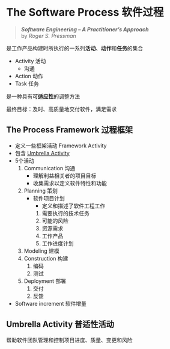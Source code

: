 # The Software Process 软件过程

> _**Software Engineering – A Practitioner’s Approach**_  
> by *Roger S. Pressman*  

是工作产品构建时所执行的一系列**活动**、**动作**和**任务**的集合
- Activity 活动
    - 沟通
- Action 动作
- Task 任务

是一种具有**可适应性**的调整方法

最终目标：及时、高质量地交付软件，满足需求

## The Process Framework 过程框架
- 定义一些框架活动 Framework Activity
- 包含 [Umbrella Activity](#umbrella-activity-普适性活动)
- 5个活动
    1. Communication 沟通
        - 理解利益相关者的项目目标
        - 收集需求以定义软件特性和功能
    2. Planning 策划
        - 软件项目计划
            - 定义和描述了软件工程工作
            1. 需要执行的技术任务
            2. 可能的风险
            3. 资源需求
            4. 工作产品
            5. 工作进度计划
    3. Modeling 建模
    4. Construction 构建
        1. 编码
        2. 测试
    5. Deployment 部署
        1. 交付
        2. 反馈
- Software increment 软件增量

## Umbrella Activity 普适性活动
帮助软件团队管理和控制项目进度、质量、变更和风险